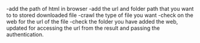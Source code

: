 -add the path of html in browser -add the url and folder path that you want to to stored downloaded file -crawl the type of file you want -check on the web for the url of the file -check the folder you have added the web, updated for accessing the url from the result and passing the authentication.
